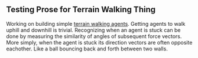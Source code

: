 ## Testing Prose for Terrain Walking Thing

Working on building simple [terrain walking agents](http://www.geos.ed.ac.uk/~s1100074/basicbehavior_3/index.html). Getting agents to walk uphill and downhill is trivial. Recognizing when an agent is stuck can be done by measuring the similarity of angles of subsequent force vectors. More simply, when the agent is stuck its direction vectors are often opposite eachother. Like a ball bouncing back and forth between two walls. 
